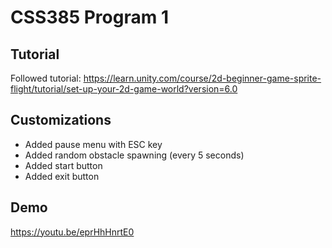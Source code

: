 # CSS385 Program 1

## Tutorial
Followed tutorial: https://learn.unity.com/course/2d-beginner-game-sprite-flight/tutorial/set-up-your-2d-game-world?version=6.0

## Customizations
- Added pause menu with ESC key
- Added random obstacle spawning (every 5 seconds)
- Added start button
- Added exit button

## Demo
https://youtu.be/eprHhHnrtE0
